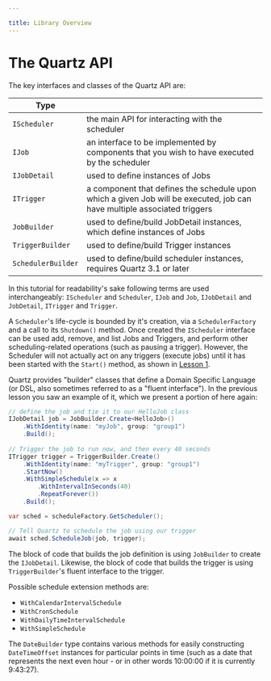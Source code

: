 ```yaml
---

title: Library Overview
---
```


# The Quartz API

The key interfaces and classes of the Quartz API are:

| Type | |
|-|--|
| `IScheduler` | the main API for interacting with the scheduler |
| `IJob` | an interface to be implemented by components that you wish to have executed by the scheduler |
| `IJobDetail` | used to define instances of Jobs |
| `ITrigger` | a component that defines the schedule upon which a given Job will be executed, job can have multiple associated triggers |
| `JobBuilder` | used to define/build JobDetail instances, which define instances of Jobs |
| `TriggerBuilder` | used to define/build Trigger instances |
| `SchedulerBuilder` | used to define/build scheduler instances, requires Quartz 3.1 or later |

In this tutorial for readability's sake following terms are used interchangeably: `IScheduler` and `Scheduler`, `IJob` and `Job`, `IJobDetail` and `JobDetail`, `ITrigger` and `Trigger`.

A `Scheduler`'s life-cycle is bounded by it's creation, via a `SchedulerFactory` and a call to its `Shutdown()` method.
Once created the `IScheduler` interface can be used add, remove, and list Jobs and Triggers, and perform other scheduling-related operations (such as pausing a trigger).
However, the Scheduler will not actually act on any triggers (execute jobs) until it has been started with the `Start()` method, as shown in [Lesson 1](using-quartz.md).

Quartz provides "builder" classes that define a Domain Specific Language (or DSL, also sometimes referred to as a "fluent interface"). In the previous lesson you saw an example of it, which we present a portion of here again:

```csharp
// define the job and tie it to our HelloJob class
IJobDetail job = JobBuilder.Create<HelloJob>()
    .WithIdentity(name: "myJob", group: "group1")
    .Build();
    
// Trigger the job to run now, and then every 40 seconds
ITrigger trigger = TriggerBuilder.Create()
    .WithIdentity(name: "myTrigger", group: "group1")
    .StartNow()
    .WithSimpleSchedule(x => x
        .WithIntervalInSeconds(40)
        .RepeatForever())            
    .Build();

var sched = scheduleFactory.GetScheduler();

// Tell Quartz to schedule the job using our trigger
await sched.ScheduleJob(job, trigger);
```
  
The block of code that builds the job definition is using `JobBuilder` to create the `IJobDetail`.
Likewise, the block of code that builds the trigger is using `TriggerBuilder`'s fluent interface to
the trigger.

Possible schedule extension methods are:

* `WithCalendarIntervalSchedule`
* `WithCronSchedule`
* `WithDailyTimeIntervalSchedule`
* `WithSimpleSchedule`

The `DateBuilder` type contains various methods for easily constructing `DateTimeOffset`
instances for particular points in time (such as a date that represents the next even
hour - or in other words 10:00:00 if it is currently 9:43:27).
